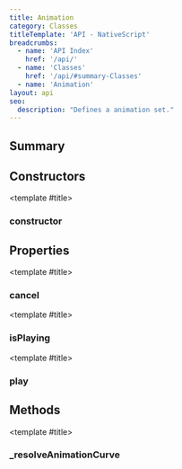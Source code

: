 ```yaml
---
title: Animation
category: Classes
titleTemplate: 'API - NativeScript'
breadcrumbs: 
  - name: 'API Index'
    href: '/api/'
  - name: 'Classes'
    href: '/api/#summary-Classes'
  - name: 'Animation'
layout: api
seo:
  description: "Defines a animation set."
---
```


<!-- This page is auto generated, do not edit manually. -->
<!-- Run "yarn generate:api-docs" to regenerate -->

<script setup lang="ts">
  import { provide } from "vue";
  import API_DATA from "./Animation.data.json";
  
  provide('API_DATA', API_DATA);
</script>

<APIRefHierarchy v-once />

<APIRefComment commentBase64="eyJibG9ja1RhZ3MiOltdLCJtb2RpZmllclRhZ3MiOnt9LCJzdW1tYXJ5IjpbeyJraW5kIjoidGV4dCIsInRleHQiOiJEZWZpbmVzIGEgYW5pbWF0aW9uIHNldC4ifV19" v-once />

## <Heading ignore>Summary</Heading>

<APIRefSummary v-once />

## Constructors

<div class="">

<APIRef for="7423" v-once>

<template #title>

### constructor

</template>

</APIRef>

</div>

## Properties

<div class="isPublic">

<APIRef for="7431" v-once>

<template #title>

### cancel

</template>

</APIRef>

</div>

<div class="isPublic">

<APIRef for="7434" v-once>

<template #title>

### isPlaying

</template>

</APIRef>

</div>

<div class="isPublic">

<APIRef for="7427" v-once>

<template #title>

### play

</template>

</APIRef>

</div>

## Methods

<div class="isPublic">

<APIRef for="7435" v-once>

<template #title>

### _resolveAnimationCurve

</template>

</APIRef>

</div>
